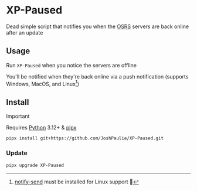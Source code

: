 # XP-Paused
Dead simple script that notifies you when the [OSRS](https://osrs.game) servers are back online after an update

## Usage
Run `XP-Paused` when you notice the servers are offline

You'll be notified when they're back online via a push notification (supports Windows, MacOS, and Linux[^1])

## Install
> [!Important]
> Requires [Python](https://www.python.org/downloads/windows/) 3.12+ & [pipx](https://github.com/pypa/pipx?tab=readme-ov-file#on-windows)

```
pipx install git+https://github.com/JoshPaulie/XP-Paused.git
```

### Update
```
pipx upgrade XP-Paused
```

[^1]: [notify-send](https://man.archlinux.org/man/notify-send.1.en) must be installed for Linux support 🐧
